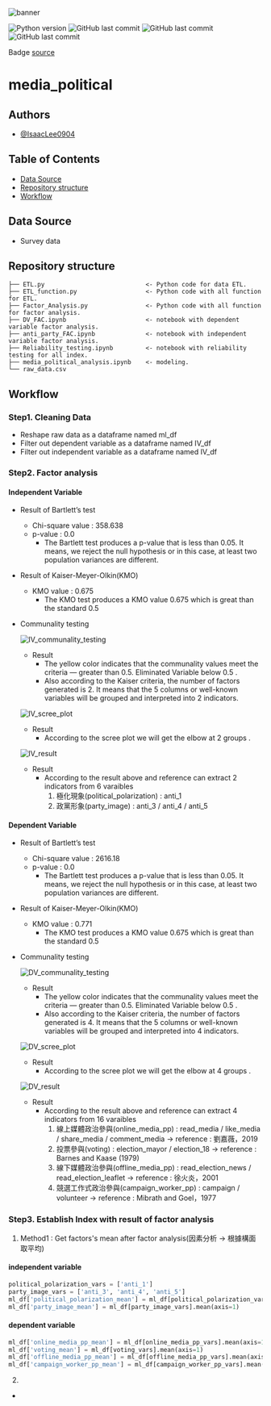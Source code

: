 ![banner](https://github.com/IsaacLee0904/media_political/assets/54140164/18e35fac-7be2-4a8f-8ee8-3342094f5946)

![Python version](https://img.shields.io/badge/Python%20Version-3.9+-lightgrey)
![GitHub last commit](https://img.shields.io/badge/last%20commit-Jul-green)
![GitHub last commit](https://img.shields.io/badge/Repo%20Size-2.3M-blue)
![GitHub last commit](https://img.shields.io/badge/Project%20Type-Analytical%20Project-red)

Badge [source](https://shields.io/)

# media_political

## Authors
- [@IsaacLee0904](https://github.com/IsaacLee0904)

## Table of Contents
  - [Data Source](#data-source)
  - [Repository structure](#repository-structure)
  - [Workflow](#workflow)


## Data Source
  - Survey data

## Repository structure
```
├── ETL.py                            <- Python code for data ETL.
├── ETL_function.py                   <- Python code with all function for ETL.
├── Factor_Analysis.py                <- Python code with all function for factor analysis.
├── DV_FAC.ipynb                      <- notebook with dependent variable factor analysis.
├── anti_party_FAC.ipynb              <- notebook with independent variable factor analysis.
├── Reliability_testing.ipynb         <- notebook with reliability testing for all index.
├── media_political_analysis.ipynb    <- modeling.
└── raw_data.csv
```

## Workflow 
### Step1. Cleaning Data
* Reshape raw data as a dataframe named ml_df 
* Filter out dependent variable as a dataframe named IV_df
* Filter out independent variable as a dataframe named IV_df
### Step2. Factor analysis
  #### Independent Variable
  * Result of Bartlett’s test 
    * Chi-square value : 358.638 
    * p-value          : 0.0
      * The Bartlett test produces a p-value that is less than 0.05. It means, we reject the null hypothesis or in this case, at least two     population variances are different.
  * Result of Kaiser-Meyer-Olkin(KMO)
    * KMO value : 0.675
      *  The KMO test produces a KMO value 0.675 which is great than the standard 0.5
  * Communality testing
    
    ![IV_communality_testing](assets/IV_communality_testing.png)
    * Result 
      * The yellow color indicates that the communality values meet the criteria — greater than 0.5. Eliminated Variable below 0.5 .
      * Also according to the Kaiser criteria, the number of factors generated is 2. It means that the 5 columns or well-known variables will be grouped and interpreted into 2 indicators.
        
    ![IV_scree_plot](assets/IV_scree_plot.png)
    * Result 
      * According to the scree plot we will get the elbow at 2 groups .
     
    ![IV_result](assets/IV_result.png)
    * Result
      * According to the result above and reference can extract 2 indicators from 6 varaibles
        1. 極化現象(political_polarization) : anti_1
        2. 政黨形象(party_image) : anti_3 / anti_4 / anti_5

  #### Dependent Variable
  * Result of Bartlett’s test 
    * Chi-square value : 2616.18
    * p-value          : 0.0
      * The Bartlett test produces a p-value that is less than 0.05. It means, we reject the null hypothesis or in this case, at least two     population variances are different.
  * Result of Kaiser-Meyer-Olkin(KMO)
    * KMO value : 0.771
      *  The KMO test produces a KMO value 0.675 which is great than the standard 0.5
  * Communality testing
    
    ![DV_communality_testing](assets/DV_communality_testing.png)
    * Result 
      * The yellow color indicates that the communality values meet the criteria — greater than 0.5. Eliminated Variable below 0.5 .
      * Also according to the Kaiser criteria, the number of factors generated is 4. It means that the 5 columns or well-known variables will be grouped and interpreted into 4 indicators.
        
    ![DV_scree_plot](assets/DV_scree_plot.png)
    * Result 
      * According to the scree plot we will get the elbow at 4 groups .
     
    ![DV_result](assets/DV_result.png)
    * Result
      * According to the result above and reference can extract 4 indicators from 16 varaibles
        1. 線上媒體政治參與(online_media_pp) : read_media / like_media / share_media / comment_media
            -> reference : 劉嘉薇，2019
        2. 投票參與(voting) : election_mayor / election_18
            -> reference : Barnes and Kaase (1979)
        3. 線下媒體政治參與(offline_media_pp) : read_election_news / read_election_leaflet
            -> reference : 徐火炎，2001
        4. 競選工作式政治參與(campaign_worker_pp) : campaign / volunteer
            -> reference : Mibrath and Goel，1977
    
### Step3. Establish Index with result of factor analysis
1. Method1 : Get factors's mean after factor analysis(因素分析 -> 根據構面取平均)
  #### independent variable
```python
political_polarization_vars = ['anti_1']
party_image_vars = ['anti_3', 'anti_4', 'anti_5']
ml_df['political_polarization_mean'] = ml_df[political_polarization_vars].mean(axis=1)
ml_df['party_image_mean'] = ml_df[party_image_vars].mean(axis=1)
```
  #### dependent variable
```python
ml_df['online_media_pp_mean'] = ml_df[online_media_pp_vars].mean(axis=1)
ml_df['voting_mean'] = ml_df[voting_vars].mean(axis=1)
ml_df['offline_media_pp_mean'] = ml_df[offline_media_pp_vars].mean(axis=1)
ml_df['campaign_worker_pp_mean'] = ml_df[campaign_worker_pp_vars].mean(axis=1)
```
2. 
   
* 
